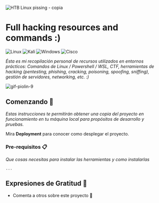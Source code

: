 ![HTB Linux pissing - copia](https://user-images.githubusercontent.com/83385717/236991358-965f5556-31c2-4417-b494-ba2aa0745806.png)


# Full hacking resources and commands :)
  ![Linux](https://img.shields.io/badge/Linux-FCC624?style=for-the-badge&logo=linux&logoColor=black)
  ![Kali](https://img.shields.io/badge/Kali-268BEE?style=for-the-badge&logo=kalilinux&logoColor=white)
  ![Windows](https://img.shields.io/badge/Windows-0078D6?style=for-the-badge&logo=windows&logoColor=white)
  ![Cisco](https://img.shields.io/badge/cisco-%23049fd9.svg?style=for-the-badge&logo=cisco&logoColor=black)
  
  
_Ésta es mi recopilación personal de recursos utilizados en entornos prácticos: Comandos de Linux / Powershell / WSL, CTF, herramientas de hacking (pentesting, phishing, cracking, poisoning, spoofing, sniffing), gestión de servidores, networking, etc. :)_

![gif-piolin-9](https://user-images.githubusercontent.com/83385717/236990386-5b1a2c21-46b3-419f-8e93-7038df142af2.gif)
## Comenzando 🚀

_Estas instrucciones te permitirán obtener una copia del proyecto en funcionamiento en tu máquina local para propósitos de desarrollo y pruebas._

Mira **Deployment** para conocer como desplegar el proyecto.


### Pre-requisitos 📋

_Que cosas necesitas para instalar las herramientas y como instalarlas_

```
...
```

## Expresiones de Gratitud 🎁

* Comenta a otros sobre este proyecto 📢


